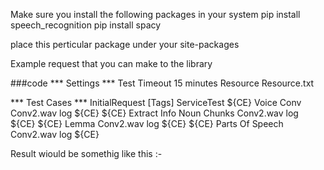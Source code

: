 Make sure you install the following packages in your system 
pip install speech_recognition 
pip install spacy


place this perticular package under your site-packages 


Example request that you can make to the library 


###code
*** Settings ***
Test Timeout      15 minutes
Resource          Resource.txt

*** Test Cases ***
InitialRequest
    [Tags]    ServiceTest
    ${CE}    Voice Conv    Conv2.wav
    log    ${CE}
    ${CE}    Extract Info Noun Chunks    Conv2.wav
    log    ${CE}
    ${CE}    Lemma    Conv2.wav
    log    ${CE}
    ${CE}    Parts Of Speech    Conv2.wav
    log    ${CE}



Result wiould be somethig like this :- 


